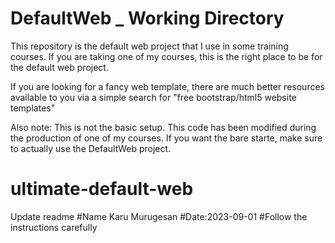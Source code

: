 # DefaultWeb \_ Working Directory

This repository is the default web project that I use in some training courses.
If you are taking one of my courses, this is the right place to be for the default web project.

If you are looking for a fancy web template, there are much better resources available to you via a simple search for "free bootstrap/html5 website templates"

Also note: This is not the basic setup. This code has been modified during the production of one of my courses. If you want the bare starte, make sure to actually use the DefaultWeb project.

# ultimate-default-web

Update readme #Name Karu Murugesan
#Date:2023-09-01
#Follow the instructions carefully
